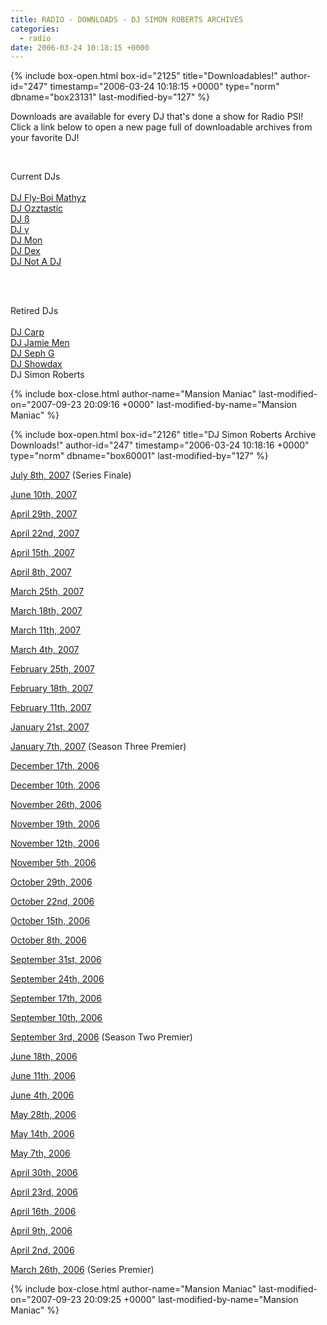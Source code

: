 ```yaml
---
title: RADIO - DOWNLOADS - DJ SIMON ROBERTS ARCHIVES
categories:
  - radio
date: 2006-03-24 10:18:15 +0000
---
```

{% include box-open.html box-id="2125" title="Downloadables!" author-id="247" timestamp="2006-03-24 10:18:15 +0000" type="norm" dbname="box23131" last-modified-by="127" %}
<p>
Downloads are available for every DJ that's done a show for Radio PSI!  Click a link below to open a new page full of downloadable archives from your favorite DJ!
</p><BR />

<p>Current DJs<BR /><BR />
<a href='/radio/downloads/mathyz'>DJ Fly-Boi Mathyz</a><BR />
<a href='/radio/downloads/ozztastic'>DJ Ozztastic</a><BR />
<a href='/radio/downloads/b'>DJ ß</a><BR />
<a href='/radio/downloads/g'>DJ γ</a><BR />
<a href='/radio/downloads/mon'>DJ Mon</a><BR />
<a href='/radio/downloads/dex'>DJ Dex</a><BR />
<a href='/radio/downloads/notadj'>DJ Not A DJ</a><BR />
</p><BR /><BR />

<p>Retired DJs<BR /><BR />
<a href='/radio/downloads/carp'>DJ Carp</a><BR />
<a href='/radio/downloads/jamiemen'>DJ Jamie Men</a><BR />
<a href='/radio/downloads/sephg'>DJ Seph G</a><BR />
<a href='/radio/downloads/showdax'>DJ Showdax</a><BR />
DJ Simon Roberts<BR />
</p>
{% include box-close.html author-name="Mansion Maniac" last-modified-on="2007-09-23 20:09:16 +0000" last-modified-by-name="Mansion Maniac" %}

{% include box-open.html box-id="2126" title="DJ Simon Roberts Archive Downloads!" author-id="247" timestamp="2006-03-24 10:18:16 +0000" type="norm" dbname="box60001" last-modified-by="127" %}
<p>
<a href="http://radio.starmen.net/dumps/archives/simonroberts/radiopsidumpdjbob20070708.ogg">July 8th, 2007</a> (Series Finale)
</p>

<p>
<a href="http://radio.starmen.net/dumps/archives/simonroberts/radiopsidumpdjbob20070610.ogg">June 10th, 2007</a>
</p>

<p>
<a href="http://radio.starmen.net/dumps/archives/simonroberts/radiopsidumpdjbob20070429.ogg">April 29th, 2007</a>
</p>

<p>
<a href="http://radio.starmen.net/dumps/archives/simonroberts/radiopsidumpdjbob20070422.ogg">April 22nd, 2007</a>
</p>

<p>
<a href="http://radio.starmen.net/dumps/archives/simonroberts/radiopsidumpdjbob20070415.ogg">April 15th, 2007</a>
</p>

<p>
<a href="http://radio.starmen.net/dumps/archives/simonroberts/radiopsidumpdjbob20070408.ogg">April 8th, 2007</a>
</p>

<p>
<a href="http://radio.starmen.net/dumps/archives/simonroberts/radiopsidumpdjbob20070325.ogg">March 25th, 2007</a>
</p>

<p>
<a href="http://radio.starmen.net/dumps/archives/simonroberts/radiopsidumpdjbob20070318.ogg">March 18th, 2007</a>
</p>

<p>
<a href="http://radio.starmen.net/dumps/archives/simonroberts/radiopsidumpdjbob20070311.ogg">March 11th, 2007</a>
</p>

<p>
<a href="http://radio.starmen.net/dumps/archives/simonroberts/radiopsidumpdjbob20070304.ogg">March 4th, 2007</a>
</p>

<p>
<a href="http://radio.starmen.net/dumps/archives/simonroberts/radiopsidumpdjbob20070225.ogg">February 25th, 2007</a>
</p>

<p>
<a href="http://radio.starmen.net/dumps/archives/simonroberts/radiopsidumpdjbob20070218.ogg">February 18th, 2007</a>
</p>

<p>
<a href="http://radio.starmen.net/dumps/archives/simonroberts/radiopsidumpdjbob20070211.ogg">February 11th, 2007</a>
</p>

<p>
<a href="http://radio.starmen.net/dumps/archives/simonroberts/radiopsidumpdjbob20070121.ogg">January 21st, 2007</a>
</p>

<p>
<a href="http://radio.starmen.net/dumps/archives/simonroberts/radiopsidumpdjbob20070107.ogg">January 7th, 2007</a> (Season Three Premier)
</p>

<p>
<a href="http://radio.starmen.net/dumps/archives/simonroberts/radiopsidumpdjbob20061217.ogg">December 17th, 2006</a>
</p>

<p>
<a href="http://radio.starmen.net/dumps/archives/simonroberts/radiopsidumpdjbob20061210.ogg">December 10th, 2006</a>
</p>

<p>
<a href="http://radio.starmen.net/dumps/archives/simonroberts/radiopsidumpdjbob20061126.ogg">November 26th, 2006</a>
</p>

<p>
<a href="http://radio.starmen.net/dumps/archives/simonroberts/radiopsidumpdjbob20061119.ogg">November 19th, 2006</a>
</p>

<p>
<a href="http://radio.starmen.net/dumps/archives/simonroberts/radiopsidumpdjbob20061112.ogg">November 12th, 2006</a>
</p>

<p>
<a href="http://radio.starmen.net/dumps/archives/simonroberts/radiopsidumpdjbob20061105.ogg">November 5th, 2006</a>
</p>

<p>
<a href="http://radio.starmen.net/dumps/archives/simonroberts/radiopsidumpdjbob20061029.ogg">October 29th, 2006</a>
</p>

<p>
<a href="http://radio.starmen.net/dumps/archives/simonroberts/radiopsidumpdjbob20061022.ogg">October 22nd, 2006</a>
</p>

<p>
<a href="http://radio.starmen.net/dumps/archives/simonroberts/radiopsidumpdjbob20061015.ogg">October 15th, 2006</a>
</p>

<p>
<a href="http://radio.starmen.net/dumps/archives/simonroberts/radiopsidumpdjbob20061008.ogg">October 8th, 2006</a>
</p>

<p>
<a href="http://radio.starmen.net/dumps/archives/simonroberts/radiopsidumpdjbob20060931.ogg">September 31st, 2006</a>
</p>

<p>
<a href="http://radio.starmen.net/dumps/archives/simonroberts/radiopsidumpdjbob20060924.ogg">September 24th, 2006</a>
</p>

<p>
<a href="http://radio.starmen.net/dumps/archives/simonroberts/radiopsidumpdjbob20060917.ogg">September 17th, 2006</a>
</p>

<p>
<a href="http://radio.starmen.net/dumps/archives/simonroberts/radiopsidumpdjbob20060910.ogg">September 10th, 2006</a>
</p>

<p>
<a href="http://radio.starmen.net/dumps/archives/simonroberts/radiopsidumpdjbob20060903.ogg">September 3rd, 2006</a> (Season Two Premier)
</p>

<p>
<a href="http://radio.starmen.net/dumps/archives/simonroberts/radiopsidumpdjbob20060618.ogg">June 18th, 2006</a>
</p>

<p>
<a href="http://radio.starmen.net/dumps/archives/simonroberts/radiopsidumpdjbob20060611.ogg">June 11th, 2006</a>
</p>

<p>
<a href="http://radio.starmen.net/dumps/archives/simonroberts/radiopsidumpdjbob20060604.ogg">June 4th, 2006</a>
</p>

<p>
<a href="http://radio.starmen.net/dumps/archives/simonroberts/radiopsidumpdjbob20060528.ogg">May 28th, 2006</a>
</p>

<p>
<a href="http://radio.starmen.net/dumps/archives/simonroberts/radiopsidumpdjbob20060514.ogg">May 14th, 2006</a>
</p>

<p>
<a href="http://radio.starmen.net/dumps/archives/simonroberts/radiopsidumpdjbob20060507.ogg">May 7th, 2006</a>
</p>

<p>
<a href="http://radio.starmen.net/dumps/archives/simonroberts/radiopsidumpdjbob20060430.ogg">April 30th, 2006</a>
</p>

<p>
<a href="http://radio.starmen.net/dumps/archives/simonroberts/radiopsidumpdjbob20060423.ogg">April 23rd, 2006</a>
</p>

<p>
<a href="http://radio.starmen.net/dumps/archives/simonroberts/radiopsidumpdjbob20060416.ogg">April 16th, 2006</a>
</p>

<p>
<a href="http://radio.starmen.net/dumps/archives/simonroberts/radiopsidumpdjbob20060409.ogg">April 9th, 2006</a>
</p>

<p>
<a href="http://radio.starmen.net/dumps/archives/simonroberts/radiopsidumpdjbob20060402.ogg">April 2nd, 2006</a>
</p>

<p>
<a href="http://radio.starmen.net/dumps/archives/simonroberts/radiopsidumpdjbob20060326.ogg">March 26th, 2006</a> (Series Premier)
</p>
{% include box-close.html author-name="Mansion Maniac" last-modified-on="2007-09-23 20:09:25 +0000" last-modified-by-name="Mansion Maniac" %}
